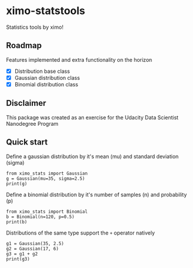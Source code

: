 # ximo-statstools
Statistics tools by ximo!

## Roadmap
Features implemented and extra functionality on the horizon
- [x] Distribution base class
- [x] Gaussian distribution class
- [x] Binomial distribution class

## Disclaimer
This package was created as an exercise for the Udacity Data Scientist Nanodegree Program

## Quick start
Define a gaussian distribution by it's mean (mu) and standard deviation (sigma)
```
from ximo_stats import Gaussian
g = Gaussian(mu=35, sigma=2.5)
print(g)
```

Define a binomial distribution by it's number of samples (n) and probability (p)
```
from ximo_stats import Binomial
b = Binomial(n=120, p=0.5)
print(b)
```

Distributions of the same type support the `+` operator natively
```
g1 = Gaussian(35, 2.5)
g2 = Gaussian(17, 6)
g3 = g1 + g2
print(g3)
```

